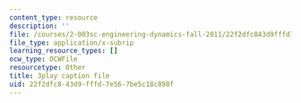 ```yaml
---
content_type: resource
description: ''
file: /courses/2-003sc-engineering-dynamics-fall-2011/22f2dfc843d9fffd7e567be5c18c898f_Fo-Y6kEMURk.srt
file_type: application/x-subrip
learning_resource_types: []
ocw_type: OCWFile
resourcetype: Other
title: 3play caption file
uid: 22f2dfc8-43d9-fffd-7e56-7be5c18c898f
---
```

